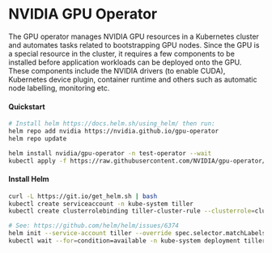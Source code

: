 # NVIDIA GPU Operator

The GPU operator manages NVIDIA GPU resources in a Kubernetes cluster and automates tasks related to bootstrapping GPU nodes. Since the GPU is a special resource in the cluster, it requires a few components to be installed before application workloads can be deployed onto the GPU. These components include the NVIDIA drivers (to enable CUDA), Kubernetes device plugin, container runtime and others such as automatic node labelling, monitoring etc.


#### Quickstart
```sh
# Install helm https://docs.helm.sh/using_helm/ then run:
helm repo add nvidia https://nvidia.github.io/gpu-operator
helm repo update

helm install nvidia/gpu-operator -n test-operator --wait
kubectl apply -f https://raw.githubusercontent.com/NVIDIA/gpu-operator/master/manifests/cr/sro_cr_sched_none.yaml
```

#### Install Helm
```sh
curl -L https://git.io/get_helm.sh | bash
kubectl create serviceaccount -n kube-system tiller
kubectl create clusterrolebinding tiller-cluster-rule --clusterrole=cluster-admin --serviceaccount=kube-system:tiller

# See: https://github.com/helm/helm/issues/6374
helm init --service-account tiller --override spec.selector.matchLabels.'name'='tiller',spec.selector.matchLabels.'app'='helm' --output yaml | sed 's@apiVersion: extensions/v1beta1@apiVersion: apps/v1@' | kubectl apply -f -
kubectl wait --for=condition=available -n kube-system deployment tiller-deploy

```
